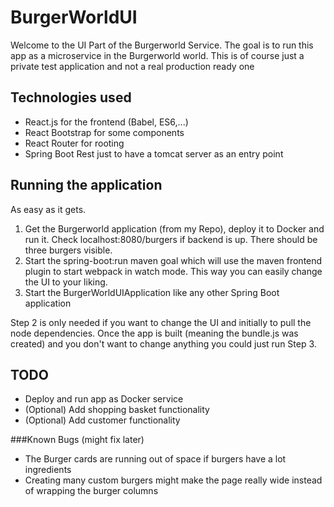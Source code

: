 # BurgerWorldUI

Welcome to the UI Part of the Burgerworld Service. The goal is to run this app as a microservice in
the Burgerworld world. This is of course just a private test application and not a real production ready one

## Technologies used
* React.js for the frontend (Babel, ES6,...)
* React Bootstrap for some components
* React Router for rooting
* Spring Boot Rest just to have a tomcat server as an entry point

## Running the application
As easy as it gets.
1. Get the Burgerworld application (from my Repo), deploy it to Docker and run it. Check localhost:8080/burgers if backend is up. There should be three burgers visible.
2. Start the spring-boot:run maven goal which will use the maven frontend plugin 
to start webpack in watch mode. This way you can easily change the UI to your liking.
3. Start the BurgerWorldUIApplication like any other Spring Boot application

Step 2 is only needed if you want to change the UI and initially to pull the node dependencies.
Once the app is built (meaning the bundle.js was created) and you don't want to change anything 
you could just run Step 3.

## TODO
* Deploy and run app as Docker service
* (Optional) Add shopping basket functionality
* (Optional) Add customer functionality

###Known Bugs (might fix later)
* The Burger cards are running out of space if burgers have a lot ingredients
* Creating many custom burgers might make the page really wide instead of wrapping the burger columns

